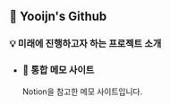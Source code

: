 ## 👀 Yooijn's Github
### 💡 미래에 진행하고자 하는 프로젝트 소개
- ### 📝 통합 메모 사이트
  Notion을 참고한 메모 사이트입니다.
<!--
**hnyoojin/hnyoojin** is a ✨ _special_ ✨ repository because its `README.md` (this file) appears on your GitHub profile.

Here are some ideas to get you started:

- 🔭 I’m currently working on ...
- 🌱 I’m currently learning ...
- 👯 I’m looking to collaborate on ...
- 🤔 I’m looking for help with ...
- 💬 Ask me about ...
- 📫 How to reach me: ...
- 😄 Pronouns: ...
- ⚡ Fun fact: ...
-->
